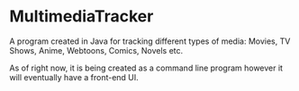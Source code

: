 # MultimediaTracker

A program created in Java for tracking different types of media: Movies, TV Shows, Anime, Webtoons, Comics, Novels etc.

As of right now, it is being created as a command line program however it will eventually have a front-end UI.